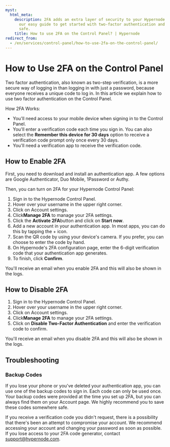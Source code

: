 ```yaml
---
myst:
  html_meta:
    description: 2FA adds an extra layer of security to your Hypernode account. Follow
      our easy guide to get started with two-factor authentication and keep your website
      safe.
    title: How to use 2FA on the Control Panel? | Hypernode
redirect_from:
  - /en/services/control-panel/how-to-use-2fa-on-the-control-panel/
---
```


<!-- source: https://support.hypernode.com/en/services/control-panel/how-to-use-2fa-on-the-control-panel/ -->

# How to Use 2FA on the Control Panel

Two factor authentication, also known as two-step verification, is a more secure way of logging in than logging in with just a password, because everyone receives a unique code to log in. In this article we explain how to use two factor authentication on the Control Panel.

How 2FA Works:

- You'll need access to your mobile device when signing in to the Control Panel.
- You'll enter a verification code each time you sign in. You can also select the **Remember this device for 30 days** option to receive a verification code prompt only once every 30 days.
- You'll need a verification app to receive the verification code.

## How to Enable 2FA

First, you need to download and install an authentication app. A few options are Google Authenticator, Duo Mobile, 1Password or Authy.

Then, you can turn on 2FA for your Hypernode Control Panel:

1. Sign in to the Hypernode Control Panel.
1. Hover over your username in the upper right corner.
1. Click on Account settings.
1. Click**Manage 2FA** to manage your 2FA settings.
1. Click the **Activate 2FA**button and click on **Start now**.
1. Add a new account in your authentication app. In most apps, you can do this by tapping the + icon.
1. Scan the QR code by using your device's camera. If you prefer, you can choose to enter the code by hand.
1. On Hypernode's 2FA configuration page, enter the 6-digit verification code that your authentication app generates.
1. To finish, click **Confirm**.

You'll receive an email when you enable 2FA and this will also be shown in the logs.

## How to Disable 2FA

1. Sign in to the Hypernode Control Panel.
1. Hover over your username in the upper right corner.
1. Click on Account settings.
1. Click**Manage 2FA** to manage your 2FA settings.
1. Click on **Disable Two-Factor Authentication** and enter the verification code to confirm.

You'll receive an email when you disable 2FA and this will also be shown in the logs.

## Troubleshooting

### Backup Codes

If you lose your phone or you've deleted your authentication app, you can use one of the backup codes to sign in. Each code can only be used once. Your backup codes were provided at the time you set up 2FA, but you can always find them on your Account page. We highly recommend you to save these codes somewhere safe.

If you receive a verification code you didn't request, there is a possibility that there's been an attempt to compromise your account. We recommend accessing your account and changing your password as soon as possible. If you lose access to your 2FA code generator, contact support@hypernode.com.
